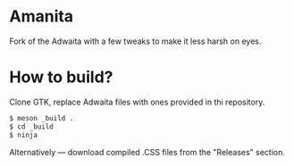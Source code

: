 # Amanita
Fork of the Adwaita with a few tweaks to make it less harsh on eyes.

# How to build?
Clone GTK, replace Adwaita files with ones provided in thi repository.
```sh
$ meson _build .
$ cd _build
$ ninja
```
Alternatively &mdash; download compiled .CSS files from the "Releases" section.
